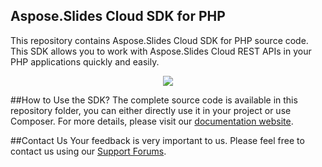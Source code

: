 ## Aspose.Slides Cloud SDK for PHP
This repository contains Aspose.Slides Cloud SDK for PHP source code. This SDK allows you to work with Aspose.Slides Cloud REST APIs in your PHP applications quickly and easily.

<p align="center">
  <a title="Download complete Aspose.Slides for Cloud source code" href="https://github.com/asposeslides/Aspose_Slides_Cloud/archive/master.zip">
	<img src="https://raw.github.com/AsposeExamples/java-examples-dashboard/master/images/downloadZip-Button-Large.png" />
  </a>
</p>

##How to Use the SDK?
The complete source code is available in this repository folder, you can either directly use it in your project or use Composer. For more details, please visit our [documentation website](https://docs.aspose.com/display/slidescloud/Available+SDKs).

##Contact Us
Your feedback is very important to us. Please feel free to contact us using our [Support Forums](https://www.aspose.com/community/forums/).
